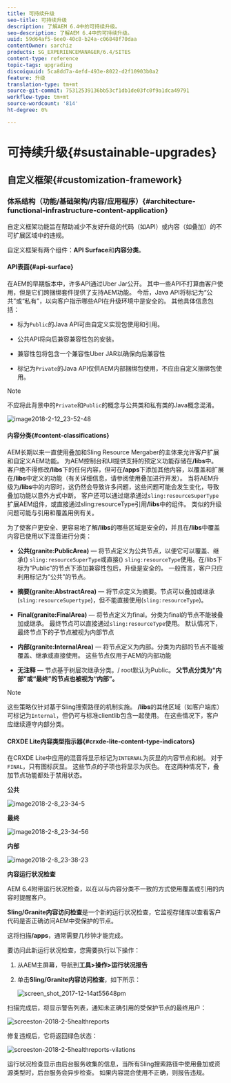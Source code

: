 ```yaml
---
title: 可持续升级
seo-title: 可持续升级
description: 了解AEM 6.4中的可持续升级。
seo-description: 了解AEM 6.4中的可持续升级。
uuid: 59d64af5-6ee0-40c8-b24a-c06848f70daa
contentOwner: sarchiz
products: SG_EXPERIENCEMANAGER/6.4/SITES
content-type: reference
topic-tags: upgrading
discoiquuid: 5ca8dd7a-4efd-493e-8022-d2f10903b0a2
feature: 升级
translation-type: tm+mt
source-git-commit: 75312539136bb53cf1db1de03fc0f9a1dca49791
workflow-type: tm+mt
source-wordcount: '814'
ht-degree: 0%

---
```



# 可持续升级{#sustainable-upgrades}

## 自定义框架{#customization-framework}

### 体系结构（功能/基础架构/内容/应用程序）{#architecture-functional-infrastructure-content-application}

自定义框架功能旨在帮助减少不友好升级的代码（如API）或内容（如叠加）的不可扩展区域中的违规。

自定义框架有两个组件：**API Surface**&#x200B;和&#x200B;**内容分类**。

#### API表面{#api-surface}

在AEM的早期版本中，许多API通过Uber Jar公开。 其中一些API不打算由客户使用，但是它们跨捆绑套件提供了支持AEM功能。 今后，Java API将标记为“公共”或“私有”，以向客户指示哪些API在升级环境中是安全的。 其他具体信息包括：

* 标为`Public`的Java API可由自定义实现包使用和引用。

* 公共API将向后兼容兼容性包的安装。
* 兼容性包将包含一个兼容性Uber JAR以确保向后兼容性
* 标记为`Private`的Java API仅供AEM内部捆绑包使用，不应由自定义捆绑包使用。

>[!NOTE]
>
>不应将此背景中的`Private`和`Public`的概念与公共类和私有类的Java概念混淆。

![image2018-2-12_23-52-48](assets/image2018-2-12_23-52-48.png)

#### 内容分类{#content-classifications}

AEM长期以来一直使用叠加和Sling Resource Mergaber的主体来允许客户扩展和自定义AEM功能。 为AEM控制台和UI提供支持的预定义功能存储在&#x200B;**/libs**&#x200B;中。 客户绝不得修改&#x200B;**/libs**&#x200B;下的任何内容，但可在&#x200B;**/apps**&#x200B;下添加其他内容，以覆盖和扩展在&#x200B;**/libs**&#x200B;中定义的功能（有关详细信息，请参阅使用叠加进行开发）。 当将AEM升级为&#x200B;**/libs**&#x200B;中的内容时，这仍然会导致许多问题，这些问题可能会发生变化，导致叠加功能以意外方式中断。 客户还可以通过继承通过`sling:resourceSuperType`扩展AEM组件，或直接通过sling:resourceType引用&#x200B;**/libs**&#x200B;中的组件。 类似的升级问题可能与引用和覆盖用例有关。

为了使客户更安全、更容易地了解&#x200B;**/libs**&#x200B;的哪些区域是安全的，并且在&#x200B;**/libs**&#x200B;中覆盖内容已使用以下混音进行分类：

* **公共(granite:PublicArea)**  — 将节点定义为公共节点，以便它可以覆盖、继承() `sling:resourceSuperType`或直接() `sling:resourceType`使用。在/libs下标为“Public”的节点下添加兼容性包后，升级是安全的。 一般而言，客户只应利用标记为“公共”的节点。

* **摘要(granite:AbstractArea)**  — 将节点定义为摘要。节点可以叠加或继承(`sling:resourceSupertype`)，但不能直接使用(`sling:resourceType`)。

* **Final(granite:FinalArea)**  — 将节点定义为final。分类为final的节点不能被叠加或继承。 最终节点可以直接通过`sling:resourceType`使用。 默认情况下，最终节点下的子节点被视为内部节点

* **内部(granite:InternalArea)**  — 将节点定义为内部。分类为内部的节点不能被覆盖、继承或直接使用。 这些节点仅用于AEM的内部功能

* **无注释**  — 节点基于树层次继承分类。/ root默认为Public。 **父节点分类为“内部”或“最终”的节点也被视为“内部”。**

>[!NOTE]
>
>这些策略仅针对基于Sling搜索路径的机制实施。 **/libs**&#x200B;的其他区域（如客户端库）可标记为`Internal`，但仍可与标准clientlib包含一起使用。 在这些情况下，客户应继续遵守内部分类。

#### CRXDE Lite内容类型指示器{#crxde-lite-content-type-indicators}

在CRXDE Lite中应用的混音将显示标记为`INTERNAL`为灰显的内容节点和树。 对于`FINAL`，只有图标灰显。 这些节点的子项也将显示为灰色。 在这两种情况下，叠加节点功能都处于禁用状态。

**公共**

![image2018-2-8_23-34-5](assets/image2018-2-8_23-34-5.png)

**最终**

![image2018-2-8_23-34-56](assets/image2018-2-8_23-34-56.png)

**内部**

![image2018-2-8_23-38-23](assets/image2018-2-8_23-38-23.png)

**内容运行状况检查**

AEM 6.4附带运行状况检查，以在以与内容分类不一致的方式使用覆盖或引用的内容时提醒客户。

**Sling/Granite内容访问检查**&#x200B;是一个新的运行状况检查，它监视存储库以查看客户代码是否正确访问AEM中受保护的节点。

这将扫描&#x200B;**/apps**，通常需要几秒钟才能完成。

要访问此新运行状况检查，您需要执行以下操作：

1. 从AEM主屏幕，导航到&#x200B;**工具>操作>运行状况报告**
1. 单击&#x200B;**Sling/Granite内容访问检查**，如下所示：

   ![screen_shot_2017-12-14at55648pm](assets/screen_shot_2017-12-14at55648pm.png)

扫描完成后，将显示警告列表，通知未正确引用的受保护节点的最终用户：

![screeston-2018-2-5healthreports](assets/screenshot-2018-2-5healthreports.png)

修复违规后，它将返回绿色状态：

![screeston-2018-2-5healthreports-vilations](assets/screenshot-2018-2-5healthreports-violations.png)

运行状况检查显示由后台服务收集的信息，当所有Sling搜索路径中使用叠加或资源类型时，后台服务会异步检查。 如果内容混合使用不正确，则报告违规。
